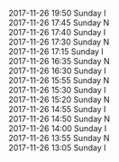 2017-11-26 19:50 Sunday  I  
2017-11-26 17:45 Sunday  N  
2017-11-26 17:40 Sunday  I  
2017-11-26 17:30 Sunday  N  
2017-11-26 17:15 Sunday  I  
2017-11-26 16:35 Sunday  N  
2017-11-26 16:30 Sunday  I  
2017-11-26 15:55 Sunday  N  
2017-11-26 15:30 Sunday  I  
2017-11-26 15:20 Sunday  N  
2017-11-26 14:55 Sunday  I  
2017-11-26 14:50 Sunday  N  
2017-11-26 14:00 Sunday  I  
2017-11-26 13:55 Sunday  N  
2017-11-26 13:05 Sunday  I  
